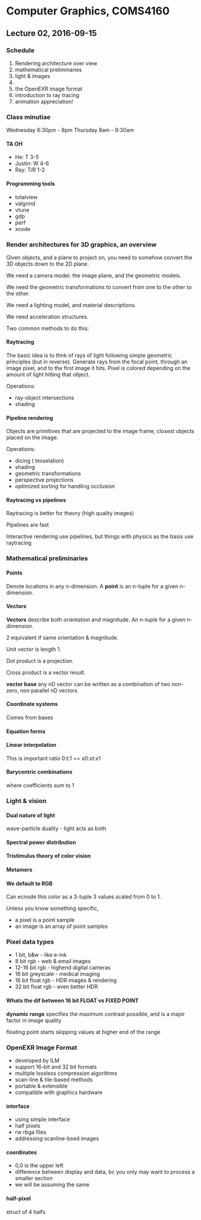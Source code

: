 # Computer Graphics, COMS4160
## Lecture 02, 2016-09-15
### Schedule
1. Rendering architecture over view
2. mathematical preliminaries
3. light & images
4. <break>
5. the OpenEXR image format
6. introduction to ray tracing
7. animation appreciation!

### Class minutiae
Wednesday 6:30pm - 8pm
Thursday 8am - 9:30am

#### TA OH
- He: T 3-5
- Justin: W 4-6
- Ray: T/R 1-2

#### Programming tools
- totalview
- valgrind
- vtune
- gdp
- perf
- xcode

### Render architectures for 3D graphics, an overview
Given objects, and a plane to project on, you need to somehow convert the 3D objects down to the 2D plane.

We need a camera model. the image plane, and the geometric models.

We need the geometric transformations to convert from one to the other to the other.

We need a lighting model, and material descriptions.

We need acceleration structures.

Two common methods to do this:

#### Raytracing
The basic idea is to thnk of rays of light following simple geometric principles (but in reverse).
Generate rays from the focal point, through an image pixel, and to the first image it hits. Pixel is colored depending on the amount of light hitting that object.

Operations:
- ray-object intersections
- shading

#### Pipeline rendering
Objects are primitives that are projected to the image frame, closest objects placed on the image.

Operations:
- dicing ( tesselation)
- shading
- geometric transformations
- perspective projections
- optimized sorting for handling occlusion

#### Raytracing vs pipelines
Raytracing is better for theory (high quality images)

Pipelines are fast

Interactive rendering use pipelines, but things with physics as the basis use raytracing

### Mathematical preliminaries
#### Points
Denote locations in any n-dimension.
A **point** is an n-tuple for a given n-dimension.

#### Vectors
**Vectors** describe both orientation and magnitude. An n-tuple for a given n-dimension.

2 equivalent if same orientation & magnitude.

Unit vector is length 1.

Dot product is a projection.

Cross product is a vector result.

**vector base** any nD vector can be written as a combination of two non-zero, non parallel nD vectors

#### Coordinate systems
Comes from bases

#### Equation forms
#### Linear interpolation
This is important
ratio 0:t:1 == x0:xt:x1

#### Barycentric combinations
where coefficients sum to 1

### Light & vision
#### Dual nature of light
wave-particle duality - light acts as both

#### Spectral power distribution

#### Tristimulus theory of color vision

#### Metamers

#### We default to RGB
Can ecnode this color as a 3-tuple
3 values scaled from 0 to 1.





Unless you know something specific,
- a pixel is a point sample
- an image is an array of point samples




### Pixel data types
- 1 bit, b&w - like e-ink
- 8 bit rgb - web & email images
- 12-16 bit rgb - highend digital cameras
- 16 bit greyscale - medical imaging
- 16 bit float rgb - HDR images & rendering
- 32 bit float rgb - even better HDR

#### Whats the dif between 16 bit FLOAT vs FIXED POINT
**dynamic range** specifies the maximum contrast possible, and is a major factor in image quality

floating point starts skipping values at higher end of the range

### OpenEXR Image Format
- developed by ILM
- support 16-bit and 32 bit formats
- multiple lossless compression algorithms
- scan-line & tile-based methods
- portable & extensible
- compatible with graphics hardware

#### interface
- using simple interface
- half pixels
- rw rbga files
- addressing scanline-bsed images

#### coordinates
- 0,0 is the upper left
- difference between display and data, bc you only may want to process a smaller section
- we will be assuming the same

#### half-pixel
struct of 4 halfs



































